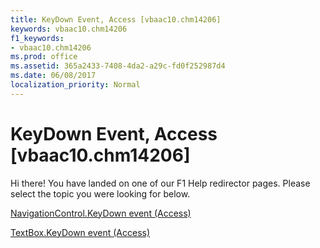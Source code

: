 ```yaml
---
title: KeyDown Event, Access [vbaac10.chm14206]
keywords: vbaac10.chm14206
f1_keywords:
- vbaac10.chm14206
ms.prod: office
ms.assetid: 365a2433-7408-4da2-a29c-fd0f252987d4
ms.date: 06/08/2017
localization_priority: Normal
---
```



# KeyDown Event, Access [vbaac10.chm14206]

Hi there! You have landed on one of our F1 Help redirector pages. Please select the topic you were looking for below.

[NavigationControl.KeyDown event (Access)](http://msdn.microsoft.com/library/02b0671c-706c-960c-73d9-76301914aa65%28Office.15%29.aspx)

[TextBox.KeyDown event (Access)](http://msdn.microsoft.com/library/00324700-f101-48a0-242f-bdabf4f2d70d%28Office.15%29.aspx)


